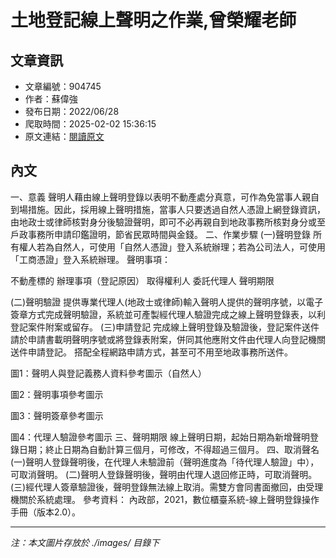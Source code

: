 # 土地登記線上聲明之作業,曾榮耀老師

## 文章資訊
- 文章編號：904745
- 作者：蘇偉強
- 發布日期：2022/06/28
- 爬取時間：2025-02-02 15:36:15
- 原文連結：[閱讀原文](https://real-estate.get.com.tw/Columns/detail.aspx?no=904745)

## 內文
一、意義
聲明人藉由線上聲明登錄以表明不動產處分真意，可作為免當事人親自到場措施。因此，採用線上聲明措施，當事人只要透過自然人憑證上網登錄資訊，由地政士或律師核對身分後驗證聲明，即可不必再親自到地政事務所核對身分或至戶政事務所申請印鑑證明，節省民眾時間與金錢。
二、作業步驟
 (一)聲明登錄
所有權人若為自然人，可使用「自然人憑證」登入系統辦理；若為公司法人，可使用「工商憑證」登入系統辦理。
聲明事項：

不動產標的
辦理事項（登記原因）
取得權利人
委託代理人
聲明期限

 (二)聲明驗證
提供專業代理人(地政士或律師)輸入聲明人提供的聲明序號，以電子簽章方式完成聲明驗證，系統並可產製經代理人驗證完成之線上聲明登錄表，以利登記案件附案或留存。
 (三)申請登記
完成線上聲明登錄及驗證後，登記案件送件請於申請書載明聲明序號或將登錄表附案，併同其他應附文件由代理人向登記機關送件申請登記。
搭配全程網路申請方式，甚至可不用至地政事務所送件。

圖1：聲明人與登記義務人資料參考圖示（自然人）

圖2：聲明事項參考圖示

圖3：聲明簽章參考圖示

圖4：代理人驗證參考圖示
三、聲明期限
線上聲明日期，起始日期為新增聲明登錄日期；終止日期為自動計算三個月，可修改，不得超過三個月。
四、取消聲名
 (一)聲明人登錄聲明後，在代理人未驗證前（聲明進度為「待代理人驗證」中），可取消聲明。
 (二)聲明人登錄聲明後，聲明由代理人退回修正時，可取消聲明。
 (三)經代理人簽章驗證後，聲明登錄無法線上取消。需雙方會同書面撤回，由受理機關於系統處理。
參考資料：
內政部，2021，數位櫃臺系統-線上聲明登錄操作手冊（版本2.0）。

---
*注：本文圖片存放於 ./images/ 目錄下*
